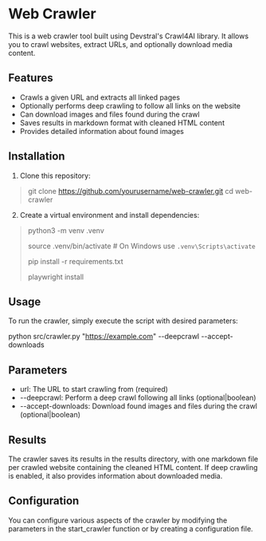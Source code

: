 # Web Crawler

This is a web crawler tool built using Devstral's Crawl4AI library. It allows you to crawl websites, extract URLs, and optionally download media content.

## Features

- Crawls a given URL and extracts all linked pages
- Optionally performs deep crawling to follow all links on the website
- Can download images and files found during the crawl
- Saves results in markdown format with cleaned HTML content
- Provides detailed information about found images

## Installation

1. Clone this repository:
> git clone https://github.com/yourusername/web-crawler.git cd web-crawler


2. Create a virtual environment and install dependencies:
> python3 -m venv .venv
>
> source .venv/bin/activate  # On Windows use `.venv\Scripts\activate`
>
> pip install -r requirements.txt
>
> playwright install

## Usage
To run the crawler, simply execute the script with desired parameters:

python src/crawler.py "https://example.com" --deepcrawl --accept-downloads

## Parameters
* url: The URL to start crawling from (required)
* --deepcrawl: Perform a deep crawl following all links (optional|boolean)
* --accept-downloads: Download found images and files during the crawl (optional|boolean)

## Results
The crawler saves its results in the results directory, with one markdown file per crawled website containing the cleaned HTML content. If deep crawling is enabled, it also provides information about downloaded media.

## Configuration
You can configure various aspects of the crawler by modifying the parameters in the start_crawler function or by creating a configuration file.